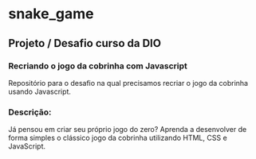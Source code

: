 # snake_game

## Projeto / Desafio curso da DIO

### Recriando o jogo da cobrinha com Javascript

Repositório para o desafio na qual precisamos recriar o jogo da cobrinha usando Javascript.

### Descrição:

Já pensou em criar seu próprio jogo do zero? Aprenda a desenvolver de forma simples o clássico jogo da cobrinha utilizando HTML, CSS e JavaScript.